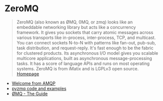 # ZeroMQ

> ZeroMQ (also known as ØMQ, 0MQ, or zmq) looks like an embeddable networking library but acts like a concurrency framework. It gives you sockets that carry atomic messages across various transports like in-process, inter-process, TCP, and multicast. You can connect sockets N-to-N with patterns like fan-out, pub-sub, task distribution, and request-reply. It's fast enough to be the fabric for clustered products. Its asynchronous I/O model gives you scalable multicore applications, built as asynchronous message-processing tasks. It has a score of language APIs and runs on most operating systems. ZeroMQ is from iMatix and is LGPLv3 open source. [Homepage](http://zeromq.org/)

- [Welcome from AMQP](http://zeromq.org/docs:welcome-from-amqp)
- [pyzmq code and examples](http://learning-0mq-with-pyzmq.readthedocs.io/en/latest/pyzmq/pyzmq.html)
- [ØMQ - The Guide](http://zguide.zeromq.org/page:all)
